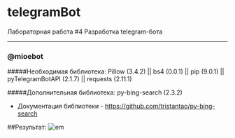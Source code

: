 # telegramBot
Лабораторная работа #4 Разработка telegram-бота
***
### @mioebot

#####Необходимая библиотека:
Pillow (3.4.2) || bs4 (0.0.1) || pip (9.0.1) || pyTelegramBotAPI (2.1.7) || requests (2.11.1)

#####Дополнительная библиотека:
py-bing-search (2.3.2)
* Документация библиотеки - https://github.com/tristantao/py-bing-search

##Результат:
![em](https://cloud.githubusercontent.com/assets/16230771/20807749/39956628-b811-11e6-93ba-7177aebc490d.png)
